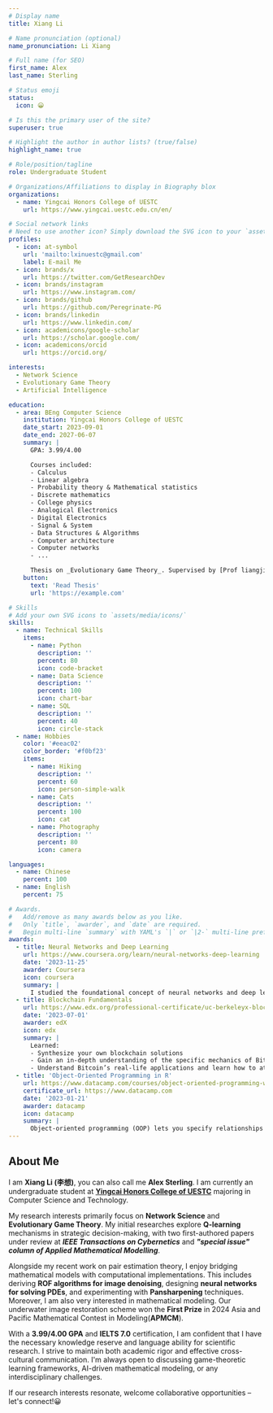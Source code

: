```yaml
---
# Display name
title: Xiang Li

# Name pronunciation (optional)
name_pronunciation: Li Xiang

# Full name (for SEO)
first_name: Alex
last_name: Sterling

# Status emoji
status:
  icon: 😀

# Is this the primary user of the site?
superuser: true

# Highlight the author in author lists? (true/false)
highlight_name: true

# Role/position/tagline
role: Undergraduate Student

# Organizations/Affiliations to display in Biography blox
organizations:
  - name: Yingcai Honors College of UESTC
    url: https://www.yingcai.uestc.edu.cn/en/

# Social network links
# Need to use another icon? Simply download the SVG icon to your `assets/media/icons/` folder.
profiles:
  - icon: at-symbol
    url: 'mailto:lxinuestc@gmail.com'
    label: E-mail Me
  - icon: brands/x
    url: https://twitter.com/GetResearchDev
  - icon: brands/instagram
    url: https://www.instagram.com/
  - icon: brands/github
    url: https://github.com/Peregrinate-PG
  - icon: brands/linkedin
    url: https://www.linkedin.com/
  - icon: academicons/google-scholar
    url: https://scholar.google.com/
  - icon: academicons/orcid
    url: https://orcid.org/

interests:
  - Network Science
  - Evolutionary Game Theory
  - Artificial Intelligence

education:
  - area: BEng Computer Science
    institution: Yingcai Honors College of UESTC
    date_start: 2023-09-01
    date_end: 2027-06-07
    summary: |
      GPA: 3.99/4.00

      Courses included:
      - Calculus
      - Linear algebra
      - Probability theory & Mathematical statistics
      - Discrete mathematics
      - College physics
      - Analogical Electronics 
      - Digital Electronics
      - Signal & System
      - Data Structures & Algorithms
      - Computer architecture
      - Computer networks
      - ...

      Thesis on _Evolutionary Game Theory_. Supervised by [Prof liangjian Deng](https://liangjiandeng.github.io). Submitted papers at influential IEEE and Elsevier journals.
    button:
      text: 'Read Thesis'
      url: 'https://example.com'

# Skills
# Add your own SVG icons to `assets/media/icons/`
skills:
  - name: Technical Skills
    items:
      - name: Python
        description: ''
        percent: 80
        icon: code-bracket
      - name: Data Science
        description: ''
        percent: 100
        icon: chart-bar
      - name: SQL
        description: ''
        percent: 40
        icon: circle-stack
  - name: Hobbies
    color: '#eeac02'
    color_border: '#f0bf23'
    items:
      - name: Hiking
        description: ''
        percent: 60
        icon: person-simple-walk
      - name: Cats
        description: ''
        percent: 100
        icon: cat
      - name: Photography
        description: ''
        percent: 80
        icon: camera

languages:
  - name: Chinese
    percent: 100
  - name: English
    percent: 75

# Awards.
#   Add/remove as many awards below as you like.
#   Only `title`, `awarder`, and `date` are required.
#   Begin multi-line `summary` with YAML's `|` or `|2-` multi-line prefix and indent 2 spaces below.
awards:
  - title: Neural Networks and Deep Learning
    url: https://www.coursera.org/learn/neural-networks-deep-learning
    date: '2023-11-25'
    awarder: Coursera
    icon: coursera
    summary: |
      I studied the foundational concept of neural networks and deep learning. By the end, I was familiar with the significant technological trends driving the rise of deep learning; build, train, and apply fully connected deep neural networks; implement efficient (vectorized) neural networks; identify key parameters in a neural network’s architecture; and apply deep learning to your own applications.
  - title: Blockchain Fundamentals
    url: https://www.edx.org/professional-certificate/uc-berkeleyx-blockchain-fundamentals
    date: '2023-07-01'
    awarder: edX
    icon: edx
    summary: |
      Learned:
      - Synthesize your own blockchain solutions
      - Gain an in-depth understanding of the specific mechanics of Bitcoin
      - Understand Bitcoin’s real-life applications and learn how to attack and destroy Bitcoin, Ethereum, smart contracts and Dapps, and alternatives to Bitcoin’s Proof-of-Work consensus algorithm
  - title: 'Object-Oriented Programming in R'
    url: https://www.datacamp.com/courses/object-oriented-programming-with-s3-and-r6-in-r
    certificate_url: https://www.datacamp.com
    date: '2023-01-21'
    awarder: datacamp
    icon: datacamp
    summary: |
      Object-oriented programming (OOP) lets you specify relationships between functions and the objects that they can act on, helping you manage complexity in your code. This is an intermediate level course, providing an introduction to OOP, using the S3 and R6 systems. S3 is a great day-to-day R programming tool that simplifies some of the functions that you write. R6 is especially useful for industry-specific analyses, working with web APIs, and building GUIs.
---
```


## About Me
I am **Xiang Li (李想)**, you can also call me **Alex Sterling**. I am currently an undergraduate student at **[Yingcai Honors College of UESTC](https://www.yingcai.uestc.edu.cn/en/)** majoring in Computer Science and Technology.

My research interests primarily focus on **Network Science** and **Evolutionary Game Theory**. My initial researches explore **Q-learning** mechanisms in strategic decision-making, with two first-authored papers under review at ***IEEE Transactions on Cybernetics*** and ***"special issue" column of Applied Mathematical Modelling***. 

Alongside my recent work on pair estimation theory, I enjoy bridging mathematical models with computational implementations. This includes deriving **ROF algorithms for image denoising**, designing **neural networks for solving PDEs**, and experimenting with **Pansharpening** techniques. Moreover, I am also very interested in mathematical modeling. Our underwater image restoration scheme won the **First Prize** in 2024 Asia and Pacific Mathematical Contest in Modeling(**APMCM**).

With a **3.99/4.00 GPA** and **IELTS 7.0** certification, I am confident that I have the necessary knowledge reserve and language ability for scientific research. I strive to maintain both academic rigor and effective cross-cultural communication. I'm always open to discussing game-theoretic learning frameworks, AI-driven mathematical modeling, or any interdisciplinary challenges.

If our research interests resonate, welcome collaborative opportunities – let's connect!😀